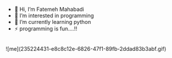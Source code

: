 - 👋 Hi, I’m Fatemeh Mahabadi
- 👀 I’m interested in programming
- 🌱 I’m currently learning python
- ⚡ programming is fun....!!
<br>
![me](235224431-e8c8c12e-6826-47f1-89fb-2ddad83b3abf.gif)

<!---
fa-mahabadi/fa-mahabadi is a ✨ special ✨ repository because its `README.md` (this file) appears on your GitHub profile.
You can click the Preview link to take a look at your changes.
--->
